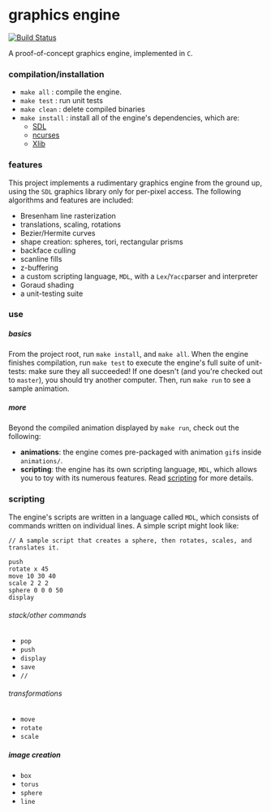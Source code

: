 # graphics engine

[![Build Status][travis_image]][travis_status]

A proof-of-concept graphics engine, implemented in `C`.

### compilation/installation
 * `make all` : compile the engine.
 * `make test` : run unit tests
 * `make clean` : delete compiled binaries
 * `make install` : install all of the engine's dependencies, which are:
	* [SDL][SDL]
	* [ncurses][ncurses]
	* [Xlib][Xlib]

### features
This project implements a rudimentary graphics engine from the ground up, using
the `SDL` graphics library only for per-pixel access. The following algorithms
and features are included:

 * Bresenham line rasterization
 * translations, scaling, rotations
 * Bezier/Hermite curves
 * shape creation: spheres, tori, rectangular prisms
 * backface culling
 * scanline fills
 * z-buffering
 * a custom scripting language, `MDL`, with a `Lex`/`Yacc`parser and
    interpreter
 * Goraud shading
 * a unit-testing suite

### use
##### basics
From the project root, run `make install`, and `make all`. When the engine finishes compilation, run `make test` to
execute the engine's full suite of unit-tests: make sure they all succeeded! If one doesn't (and you're checked out to
`master`), you should try another computer. Then, run `make run` to see a sample animation.

##### more
Beyond the compiled animation displayed by `make run`, check out the following:

 * **animations**: the engine comes pre-packaged with animation `gif`s inside `animations/`.
 * **scripting**: the engine has its own scripting language, `MDL`, which allows you to toy with its numerous features.
   Read [scripting](#scripting) for more details.

### scripting
The engine's scripts are written in a language called `MDL`, which consists of commands written on individual lines. A
simple script might look like:

	// A sample script that creates a sphere, then rotates, scales, and translates it.

	push
	rotate x 45
	move 10 30 40
	scale 2 2 2
	sphere 0 0 0 50
	display

###### stack/other commands
 * `pop`
 * `push`
 * `display`
 * `save`
 * `//`

###### transformations
 * `move`
 * `rotate`
 * `scale`

##### image creation
 * `box`
 * `torus`
 * `sphere`
 * `line`

[SDL]: http://www.libsdl.org/
[ncurses]: http://www.gnu.org/software/ncurses/
[Xlib]:http://en.wikipedia.org/wiki/Xlib
[travis_status]: (https://travis-ci.org/sevko/graphics-engine)
[travis_image]: https://travis-ci.org/sevko/large-pixel-collider.svg
